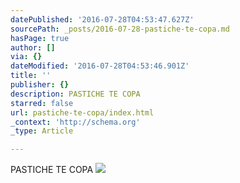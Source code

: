 ```yaml
---
datePublished: '2016-07-28T04:53:47.627Z'
sourcePath: _posts/2016-07-28-pastiche-te-copa.md
hasPage: true
author: []
via: {}
dateModified: '2016-07-28T04:53:46.901Z'
title: ''
publisher: {}
description: PASTICHE TE COPA
starred: false
url: pastiche-te-copa/index.html
_context: 'http://schema.org'
_type: Article

---
```

PASTICHE TE COPA
![](https://imgflo.herokuapp.com/graph/vahj1ThiexotieMo/3ac53d674f62224e586ba6b057491183/croprotate.jpg?cropheight=1217&cropwidth=799&degrees=0&input=https%3A%2F%2Fthe-grid-user-content.s3-us-west-2.amazonaws.com%2Fd135250d-cbd6-44cf-aef9-7d7fe0e7d948.jpg&x=0&y=0)